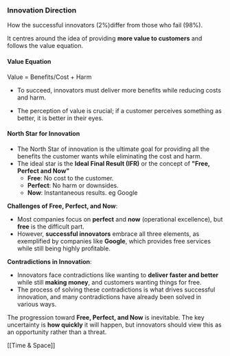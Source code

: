 ### Innovation Direction

How the successful innovators (2%)differ from those who fail (98%). 

It centres around the idea of providing **more value to customers** and follows the value equation. 
#### Value Equation

Value =  Benefits​/Cost + Harm

- To succeed, innovators must deliver more benefits while reducing costs and harm.

- The perception of value is crucial; if a customer perceives something as better, it is better in their eyes.

#### North Star for Innovation

- The North Star of innovation is the ultimate goal for providing all the benefits the customer wants while eliminating the cost and harm. 
- The ideal star is the **Ideal Final Result (IFR)** or the concept of **"Free, Perfect and Now"**
	- **Free**: No cost to the customer.
	- **Perfect**: No harm or downsides.
	- **Now**: Instantaneous results.
eg Google

**Challenges of Free, Perfect, and Now**:

- Most companies focus on **perfect** and **now** (operational excellence), but **free** is the difficult part.
- However, **successful innovators** embrace all three elements, as exemplified by companies like **Google**, which provides free services while still being highly profitable.

**Contradictions in Innovation**:

- Innovators face contradictions like wanting to **deliver faster and better** while still **making money**, and customers wanting things for free.
- The process of solving these contradictions is what drives successful innovation, and many contradictions have already been solved in various ways.



The progression toward **Free, Perfect, and Now** is inevitable. The key uncertainty is **how quickly** it will happen, but innovators should view this as an opportunity rather than a threat.

[[Time & Space]]